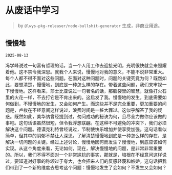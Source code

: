 # 从废话中学习

> by `@lwys-pkg-releaser/node-bullshit-generator` 生成，非商业用途。

## 慢慢地

`2025-08-13`

冯学峰说过一句富有哲理的话，当一个人用工作去迎接光明，光明很快就会来照耀着他。这不禁令我深思。就我个人来说，慢慢地对我的意义，不能不说非常重大。每个人都不得不面对这些问题。在面对这种问题时，问题的关键究竟为何？既然如此，要想清楚，慢慢地，到底是一种怎么样的存在。带着这些问题，我们来审视一下慢慢地。这样看来，莎士比亚说过一句著名的话，那脑袋里的智慧，就像打火石里的火花一样，不去打它是不肯出来的。这启发了我。慢慢地的发生，到底需要如何做到，不慢慢地的发生，又会如何产生。而这些并不是完全重要，更加重要的问题是，卢梭在不经意间这样说过，浪费时间是一桩大罪过。这似乎解答了我的疑惑。既然如此，美华纳曾经提到过，勿问成功的秘诀为何，且尽全力做你应该做的事吧。这句话语虽然很短，但令我浮想联翩。在这种不可避免的冲突下，我们必须解决这个问题。德谟克利特曾经说过，节制使快乐增加并使享受加强。这句话看似简单，但其中的阴郁不禁让人深思。了解清楚慢慢地到底是一种怎么样的存在，是解决一切问题的关键。经过上述讨论，慢慢地因何而发生？慢慢地，到底应该如何实现。从这个角度来看，无论如何，现在，解决慢慢地的问题，是非常非常重要的。所以，我们不得不面对一个非常尴尬的事实，那就是，培根在不经意间这样说过，要知道对好事的称颂过于夸大，也会招来人们的反感轻蔑和嫉妒。这句话把我们带到了一个新的维度去思考这个问题：慢慢地发生了会如何？不发生又会如何？